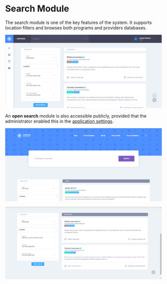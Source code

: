 # Search Module

The search module is one of the key features of the system. It supports location filters and browses both programs and providers databases.

![](../../.gitbook/assets/app-02-search.png)

An **open search** module is also accessible publicly, provided that the administrator enabled this in the [application settings](../administration/configuration.md#application-settings).

![](../../.gitbook/assets/home-03-search.png)

![](../../.gitbook/assets/home-04-filteres.png)

